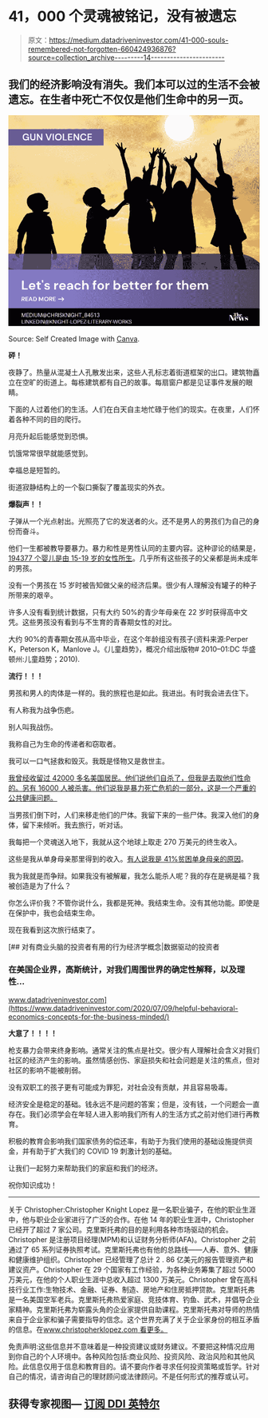 # 41，000 个灵魂被铭记，没有被遗忘

> 原文：<https://medium.datadriveninvestor.com/41-000-souls-remembered-not-forgotten-660424936876?source=collection_archive---------14----------------------->

## 我们的经济影响没有消失。我们本可以过的生活不会被遗忘。在生者中死亡不仅仅是他们生命中的另一页。

![](img/5453585ae328d5ea732b39ff852732ff.png)

Source: Self Created Image with [Canva](http://www.canva.com).

**砰！**

夜静了。热量从混凝土人孔散发出来，这些人孔标志着街道框架的出口。建筑物矗立在空旷的街道上。每栋建筑都有自己的故事。每扇窗户都是见证事件发展的眼睛。

下面的人过着他们的生活。人们在白天自主地忙碌于他们的现实。在夜里，人们怀着各种不同的目的爬行。

月亮升起后能感觉到恐惧。

饥饿常常很早就能感觉到。

幸福总是短暂的。

街道寂静结构上的一个裂口撕裂了覆盖现实的外衣。

**爆裂声！！**

子弹从一个光点射出。光照亮了它的发送者的火。还不是男人的男孩们为自己的身份而奋斗。

他们一生都被教导要暴力。暴力和性是男性认同的主要内容。这种谬论的结果是，[194377 个婴儿是由 15-19 岁的女性所生](https://www.cdc.gov/nchs/data/nvsr/nvsr67/nvsr67_08-508.pdf)。几乎所有这些孩子的父亲都是尚未成年的男孩。

没有一个男孩在 15 岁时被告知做父亲的经济后果。很少有人理解没有罐子的种子所带来的艰辛。

许多人没有看到统计数据，只有大约 50%的青少年母亲在 22 岁时获得高中文凭。这些男孩没有看到与不生育的青春期女性的对比。

大约 90%的青春期女孩从高中毕业，在这个年龄组没有孩子(资料来源:Perper K，Peterson K，Manlove J。《儿童趋势》，概况介绍出版物# 2010–01:DC 华盛顿州:儿童趋势；2010).

**流行！！！**

男孩和男人的肉体是一样的。我的旅程也是如此。我进出。有时我会进去住下。

有人称我为战争伤疤。

别人叫我战伤。

我称自己为生命的传递者和窃取者。

我可以一口气拯救和毁灭。我既是怪物又是救世主。

[我曾经收留过 42000 多名美国居民。他们说他们自杀了，但我是去取他们性命的。另有 16000 人被杀害。他们说我是暴力死亡危机的一部分，这是一个严重的公共健康问题。](https://www.apha.org/-/media/files/pdf/topics/gun/nvdrs.ashx?la=en&hash=240150124707D8559EFF583543CB9519CFA35047)

当男孩们倒下时，人们来移走他们的尸体。我留下来的一些尸体。我深入他们的身体，留下来倾听。我去旅行，听对话。

我每把一个灵魂送入地下，我就从这个地球上取走 270 万美元的终生收入。

这些是我从单身母亲那里得到的收入。[有人说我是 41%贫困单身母亲的原因](https://www.childtrends.org/indicators/children-in-poverty#:~:text=In%202017%2C%2041%20percent%20of,living%20in%20married%2Dcouple%20families.)。

我为我就是而争辩。如果我没有被解雇，我怎么能杀人呢？我的存在是祸是福？我被创造是为了什么？

你怎么评价我？不管你说什么，我都是死神。我结束生命。没有其他功能。即使是在保护中，我也会结束生命。

现在我看到这次旅行结束了。

[](https://www.datadriveninvestor.com/2020/07/09/helpful-behavioral-economics-concepts-for-the-business-minded/) [## 对有商业头脑的投资者有用的行为经济学概念|数据驱动的投资者

### 在美国企业界，高斯统计，对我们周围世界的确定性解释，以及理性…

www.datadriveninvestor.com](https://www.datadriveninvestor.com/2020/07/09/helpful-behavioral-economics-concepts-for-the-business-minded/) 

**大意了！！！！**

枪支暴力会带来终身影响。通常关注的焦点是社交。很少有人理解社会含义对我们社区的经济产生的影响。虽然情感创伤、家庭损失和社会问题是关注的焦点，但对社区的影响不能被削弱。

没有双职工的孩子更有可能成为罪犯，对社会没有贡献，并且容易吸毒。

经济安全是稳定的基础。钱永远不是问题的答案；但是，没有钱，一个问题会一直存在。我们必须学会在年轻人进入影响我们所有人的生活方式之前对他们进行再教育。

积极的教育会影响我们国家债务的偿还率，有助于为我们使用的基础设施提供资金，并有助于扩大我们的 COVID 19 刺激计划的基础。

让我们一起努力来帮助我们的家庭和我们的经济。

祝你知识成功！

***

关于 Christopher:Christopher Knight Lopez 是一名职业骗子，在他的职业生涯中，他与职业企业家进行了广泛的合作。在他 14 年的职业生涯中，Christopher 已经开了超过 7 家公司。克里斯托弗的目的是利用各种市场驱动的机会。Christopher 是注册项目经理(MPM)和认证财务分析师(AFA)。Christopher 之前通过了 65 系列证券执照考试。克里斯托弗也有他的总路线——人寿、意外、健康和健康维护组织。Christopher 已经管理了总计 2 . 86 亿美元的报告管理资产和建议资产。Christopher 在 29 个国家有工作经验，为各种业务筹集了超过 5000 万美元，在他的个人职业生涯中总收入超过 1300 万美元。Christopher 曾在高科技行业工作:生物技术、金融、证券、制造、房地产和住房抵押贷款。克里斯托弗是一名美国空军老兵。克里斯托弗热爱家庭、竞技体育、钓鱼、武术，并倡导企业家精神。克里斯托弗为崭露头角的企业家提供自助课程。克里斯托弗对导师的热情来自于企业家和骗子需要指导的信念。这个世界充满了关于企业家身份的相互矛盾的信息。在[www.christopherklopez.com 看更多。](http://www.christopherklopez.com.)

免责声明:这些信息并不意味着是一种投资建议或财务建议。不要把这种情况应用到你自己的个人环境中。各种风险包括:商业风险、投资风险、政治风险和其他风险。此信息仅用于信息和教育目的。请不要向作者寻求任何投资策略或哲学。针对自己的情况，请咨询自己的理财顾问或法律顾问。不是任何形式的推荐或认可。

## 获得专家视图— [订阅 DDI 英特尔](https://datadriveninvestor.com/ddi-intel)
